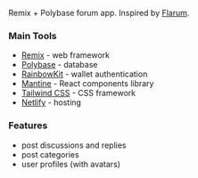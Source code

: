 Remix + Polybase forum app. Inspired by [Flarum](https://flarum.org).

### Main Tools

- [Remix](https://remix.run/) - web framework
- [Polybase](https://polybase.xyz/) - database
- [RainbowKit](https://www.rainbowkit.com/) - wallet authentication
- [Mantine](https://mantine.dev/) - React components library
- [Tailwind CSS](http://tailwindcss.com/) - CSS framework
- [Netlify](https://netlify.com/) - hosting

### Features

- post discussions and replies
- post categories
- user profiles (with avatars)
